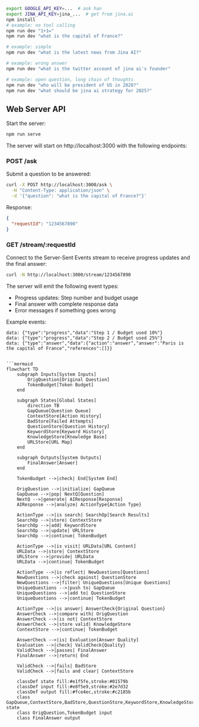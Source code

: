 ```bash
export GOOGLE_API_KEY=...  # ask han
export JINA_API_KEY=jina_...  # get from jina.ai
npm install
# example: no tool calling 
npm run dev "1+1="
npm run dev "what is the capital of France?"

# example: simple
npm run dev "what is the latest news from Jina AI?"

# example: wrong answer
npm run dev "what is the twitter account of jina ai's founder"

# example: open question, long chain of thoughts
npm run dev "who will be president of US in 2028?"
npm run dev "what should be jina ai strategy for 2025?"
```

## Web Server API

Start the server:
```bash
npm run serve
```

The server will start on http://localhost:3000 with the following endpoints:

### POST /ask
Submit a question to be answered:
```bash
curl -X POST http://localhost:3000/ask \
  -H "Content-Type: application/json" \
  -d '{"question": "what is the capital of France?"}'
```

Response:
```json
{
  "requestId": "1234567890"
}
```

### GET /stream/:requestId
Connect to the Server-Sent Events stream to receive progress updates and the final answer:
```bash
curl -N http://localhost:3000/stream/1234567890
```

The server will emit the following event types:
- Progress updates: Step number and budget usage
- Final answer with complete response data
- Error messages if something goes wrong

Example events:
```
data: {"type":"progress","data":"Step 1 / Budget used 10%"}
data: {"type":"progress","data":"Step 2 / Budget used 25%"}
data: {"type":"answer","data":{"action":"answer","answer":"Paris is the capital of France","references":[]}}
```

```

```mermaid
flowchart TD
    subgraph Inputs[System Inputs]
        OrigQuestion[Original Question]
        TokenBudget[Token Budget]
    end

    subgraph States[Global States]
        direction TB
        GapQueue[Question Queue]
        ContextStore[Action History]
        BadStore[Failed Attempts]
        QuestionStore[Question History]
        KeywordStore[Keyword History]
        KnowledgeStore[Knowledge Base]
        URLStore[URL Map]
    end

    subgraph Outputs[System Outputs]
        FinalAnswer[Answer]
    end

    TokenBudget -->|check| End[System End]
    
    OrigQuestion -->|initialize| GapQueue
    GapQueue -->|pop| NextQ[Question]
    NextQ -->|generate| AIResponse[Response]
    AIResponse -->|analyze| ActionType{Action Type}
    
    ActionType -->|is search| SearchOp[Search Results]
    SearchOp -->|store| ContextStore
    SearchOp -->|add| KeywordStore
    SearchOp -->|update| URLStore
    SearchOp -->|continue| TokenBudget
    
    ActionType -->|is visit| URLData[URL Content]
    URLData -->|store| ContextStore
    URLStore -->|provide| URLData
    URLData -->|continue| TokenBudget
    
    ActionType -->|is reflect| NewQuestions[Questions]
    NewQuestions -->|check against| QuestionStore
    NewQuestions -->|filter| UniqueQuestions[Unique Questions]
    UniqueQuestions -->|push to| GapQueue
    UniqueQuestions -->|add to| QuestionStore
    UniqueQuestions -->|continue| TokenBudget
    
    ActionType -->|is answer| AnswerCheck{Original Question}
    AnswerCheck -->|compare with| OrigQuestion
    AnswerCheck -->|is not| ContextStore
    AnswerCheck -->|store valid| KnowledgeStore
    ContextStore -->|continue| TokenBudget
    
    AnswerCheck -->|is| Evaluation[Answer Quality]
    Evaluation -->|check| ValidCheck{Quality}
    ValidCheck -->|passes| FinalAnswer
    FinalAnswer -->|return| End
    
    ValidCheck -->|fails| BadStore
    ValidCheck -->|fails and clear| ContextStore

    classDef state fill:#e1f5fe,stroke:#01579b
    classDef input fill:#e8f5e9,stroke:#2e7d32
    classDef output fill:#fce4ec,stroke:#c2185b
    class GapQueue,ContextStore,BadStore,QuestionStore,KeywordStore,KnowledgeStore,URLStore state
    class OrigQuestion,TokenBudget input
    class FinalAnswer output
```

